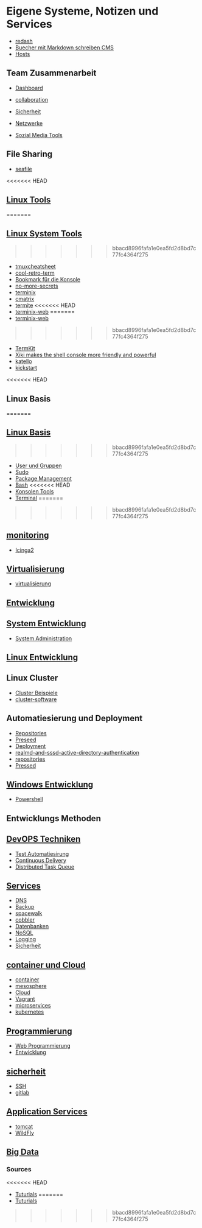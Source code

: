 # Eigene Systeme, Notizen und Services

* [redash](https://redash.io/help/aboutrd/aboutrd.html#whats_redash)
* [Buecher mit Markdown schreiben CMS](https://www.bookstackapp.com/)
* [Hosts](../hosts)

## Team Zusammenarbeit

* [Dashboard](../dashboard)

* [collaboration](../collaboration)
* [Sicherheit](../sicherheit)
* [Netzwerke](../netzwerke)
* [Sozial Media Tools](../sozial-media-tools)

## File Sharing

* [seafile](https://www.seafile.com/en/features/)

<<<<<<< HEAD
## [Linux Tools](../linux-system-tools)
=======
## [Linux System Tools](../linux-system-tools)
>>>>>>> bbacd8996fafa1e0ea5fd2d8bd7c77fc4364f275

* [tmuxcheatsheet](https://tmuxcheatsheet.com/)
* [cool-retro-term](https://github.com/Swordfish90/cool-retro-term )
* [Bookmark für die Konsole](https://itsfoss.com/buku-command-line-bookmark-manager-linux/)
* [no-more-secrets](https://github.com/bartobri/no-more-secrets)
* [terminix](https://github.com/gnunn1/terminix)
* [cmatrix](http://www.asty.org/cmatrix/)
* [termite](https://github.com/thestinger/termite)
<<<<<<< HEAD
* [terminix-web](https://gnunn1.github.io/terminix-web/)
=======
* [terminix-web](https://github.com/gnunn1/tilix-web)
>>>>>>> bbacd8996fafa1e0ea5fd2d8bd7c77fc4364f275
* [TermKit](https://github.com/unconed/TermKit)
* [Xiki makes the shell console more friendly and powerful](http://xiki.org/ )
* [katello](https://gitlab.com/tobkern1980/home-net4-environment/wikis/katello)
* [kickstart](../kickstart)

<<<<<<< HEAD
## Linux Basis
=======
## [Linux Basis](../linux-basis)
>>>>>>> bbacd8996fafa1e0ea5fd2d8bd7c77fc4364f275

* [User und Gruppen](../user-und-gruppen)
* [Sudo](../sudo)
* [Package Management](../package-management)
* [Bash](../bash)
<<<<<<< HEAD
* [Konsolen Tools](../konsolen-tools)
* [Terminal](../terminal)
=======
>>>>>>> bbacd8996fafa1e0ea5fd2d8bd7c77fc4364f275

## [monitoring](../monitoring)

* [Icinga2](../icinga2)

## [Virtualisierung](../virtualisierung)

* [virtualisierung](../virtualisierung)

## [Entwicklung](../entwicklung)

## [System Entwicklung](../system-development)

* [System Administration](../system-administration)

## [Linux Entwicklung](../entwicklung)

## Linux Cluster

* [Cluster Beispiele](../cluster-beispiele)
* [cluster-software](../cluster-software)

## Automatiesierung und Deployment

* [Repositories](../repositories)
* [Preseed](../preseed)
* [Deployment](../deployment)
* [realmd-and-sssd-active-directory-authentication](../realmd-and-sssd-active-directory-authentication)
* [repositories](../repositories)
* [Pressed](../preseed)

## [Windows Entwicklung](../entwicklung)

* [Powershell](../powershell-basic)

## Entwicklungs Methoden

## [DevOPS Techniken](../devops)

* [Test Automatiesirung](../test-automation)
* [Continuous Delivery](../continuous-delivery)
* [Distributed Task Queue](../distributed-task-queue)

## [Services](../services)

* [DNS](../dns)
* [Backup](../backup)
* [spacewalk](../spacewalk)
* [cobbler](../cobbler)
* [Datenbanken](../datenbanken)
* [NoSQL](../nosql)
* [Logging](../logging)
* [Sicherheit](../sicherheit)

## [container und Cloud](../container-cloud)

* [container](../container)
* [mesosphere](../mesosphere)
* [Cloud](../cloud)
* [Vagrant](../vagrant)
* [microservices](../microservices)
* [kubernetes](../kubernetes)

## [Programmierung](../Programmierung)

* [Web Programmierung](../web-programmierung)
* [Entwicklung](../entwicklung)

## [sicherheit](../sicherheit)

* [SSH](../arbeiten-mit-ssh)
* [gitlab](../arbeiten-mit-gitlab)

## [Application Services](../application-server)

* [tomcat](../tomcat)
* [WildFly](../wildfly)

## [Big Data](../bigdata)

### Sources

<<<<<<< HEAD
* [Tuturials](http://www.gtkdb.de/index_34_2792.html)
=======
* [Tuturials](http://www.gtkdb.de/index_34_2792.html)
>>>>>>> bbacd8996fafa1e0ea5fd2d8bd7c77fc4364f275
